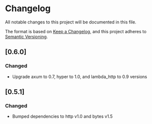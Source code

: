 # Changelog

All notable changes to this project will be documented in this file.

The format is based on [Keep a Changelog](https://keepachangelog.com/en/1.1.0/),
and this project adheres to [Semantic Versioning](https://semver.org/spec/v2.0.0.html).

## [0.6.0]
### Changed

- Upgrade axum to 0.7, hyper to 1.0, and lambda_http to 0.9 versions

## [0.5.1]

### Changed

- Bumped dependencies to http v1.0 and bytes v1.5